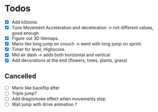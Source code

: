 # Todos

- [x] Add killzone.
- [x] Tune Movement Acceleration and deceleration -> not different values, good enough
- [x] Figure out 3D tilemaps.
- [x] Mario like long jump on crouch -> went with long jump on sprint.
- [x] Timer for level, Highscore.
- [x] Mid air dash -> adds both horizontal and vertical
- [x] Add decorations at the end (flowers, trees, plants, grass)

## Cancelled
- [ ] Mario like backflip after 
- [ ] Triple jump?
- [ ] Add drag/smoke effect when movements stop
- [ ] Wall jump with drive animation ?